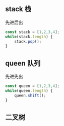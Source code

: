 ## stack 栈

先进后出

```js
const stack = [1,2,3,4];
while(stack.length) {
	stack.pop();
}
```

## queen 队列

先进先出

```js
const queen = [1,2,3,4];
while(queen.length) {
	queen.shift();
}
```

## 二叉树



